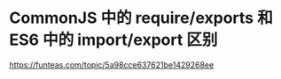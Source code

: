 # CommonJS 中的 require/exports 和 ES6 中的 import/export 区别

https://funteas.com/topic/5a98cce637621be1429268ee
